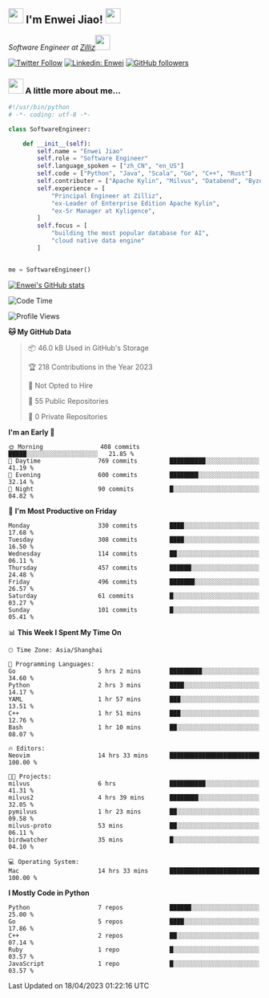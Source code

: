 <h2><img src="https://emojis.slackmojis.com/emojis/images/1531849430/4246/blob-sunglasses.gif?1531849430" width="30"/> I'm  Enwei Jiao! <img src="https://media.giphy.com/media/juBt25nT1KGys/giphy.gif" width=30> </h2>
<!-- <img align='right' src="https://media.giphy.com/media/M9gbBd9nbDrOTu1Mqx/giphy.gif" width="230"> -->
<p><em>Software Engineer at <a href="https://zilliz.com/">Zilliz</a><img src="https://media.giphy.com/media/WUlplcMpOCEmTGBtBW/giphy.gif" width="30"></em></p>

[![Twitter Follow](https://img.shields.io/twitter/follow/misteranmol?label=Follow)](https://twitter.com/intent/follow?screen_name=EnweiJiao)
[![Linkedin: Enwei](https://img.shields.io/badge/-enwei-blue?style=&logo=Linkedin&logoColor=white&link=https://www.linkedin.com/in/enwei-jiao-41192a97)](https://www.linkedin.com/in/enwei-jiao-41192a97/)
[![GitHub followers](https://img.shields.io/github/followers/jiaoew1991?label=Follow&style=social)](https://github.com/jiaoew1991)


### <img src="https://media.giphy.com/media/VgCDAzcKvsR6OM0uWg/giphy.gif" width="30"> A little more about me...  

```python
#!/usr/bin/python
# -*- coding: utf-8 -*-

class SoftwareEngineer:

    def __init__(self):
        self.name = "Enwei Jiao"
        self.role = "Software Engineer"
        self.language_spoken = ["zh_CN", "en_US"]
        self.code = ["Python", "Java", "Scala", "Go", "C++", "Rust"]
        self.contributer = ["Apache Kylin", "Milvus", "Databend", "Byzer-Lang"]
        self.experience = [
            "Principal Engineer at Zilliz",
            "ex-Leader of Enterprise Edition Apache Kylin",
            "ex-Sr Manager at Kyligence",
        ]
        self.focus = [
            "building the most popular database for AI",
            "cloud native data engine"
        ]


me = SoftwareEngineer()
```

[![Enwei's GitHub stats](https://github-readme-stats.vercel.app/api?username=jiaoew1991&count_private=true&show_icons=true)](https://github.com/jiaoew1991/jiaoew1991)

<!-- [![Top Langs](https://github-readme-stats.vercel.app/api/top-langs/?username=jiaoew1991&layout=compact)](https://github.com/jiaoew1991/jiaoew1991) -->

<!--START_SECTION:waka-->
![Code Time](http://img.shields.io/badge/Code%20Time-635%20hrs%2053%20mins-blue)

![Profile Views](http://img.shields.io/badge/Profile%20Views-0-blue)

**🐱 My GitHub Data** 

> 📦 46.0 kB Used in GitHub's Storage 
 > 
> 🏆 218 Contributions in the Year 2023
 > 
> 🚫 Not Opted to Hire
 > 
> 📜 55 Public Repositories 
 > 
> 🔑 0 Private Repositories 
 > 
**I'm an Early 🐤** 

```text
🌞 Morning                408 commits         █████░░░░░░░░░░░░░░░░░░░░   21.85 % 
🌆 Daytime                769 commits         ██████████░░░░░░░░░░░░░░░   41.19 % 
🌃 Evening                600 commits         ████████░░░░░░░░░░░░░░░░░   32.14 % 
🌙 Night                  90 commits          █░░░░░░░░░░░░░░░░░░░░░░░░   04.82 % 
```
📅 **I'm Most Productive on Friday** 

```text
Monday                   330 commits         ████░░░░░░░░░░░░░░░░░░░░░   17.68 % 
Tuesday                  308 commits         ████░░░░░░░░░░░░░░░░░░░░░   16.50 % 
Wednesday                114 commits         ██░░░░░░░░░░░░░░░░░░░░░░░   06.11 % 
Thursday                 457 commits         ██████░░░░░░░░░░░░░░░░░░░   24.48 % 
Friday                   496 commits         ███████░░░░░░░░░░░░░░░░░░   26.57 % 
Saturday                 61 commits          █░░░░░░░░░░░░░░░░░░░░░░░░   03.27 % 
Sunday                   101 commits         █░░░░░░░░░░░░░░░░░░░░░░░░   05.41 % 
```


📊 **This Week I Spent My Time On** 

```text
🕑︎ Time Zone: Asia/Shanghai

💬 Programming Languages: 
Go                       5 hrs 2 mins        █████████░░░░░░░░░░░░░░░░   34.60 % 
Python                   2 hrs 3 mins        ████░░░░░░░░░░░░░░░░░░░░░   14.17 % 
YAML                     1 hr 57 mins        ███░░░░░░░░░░░░░░░░░░░░░░   13.51 % 
C++                      1 hr 51 mins        ███░░░░░░░░░░░░░░░░░░░░░░   12.76 % 
Bash                     1 hr 10 mins        ██░░░░░░░░░░░░░░░░░░░░░░░   08.07 % 

🔥 Editors: 
Neovim                   14 hrs 33 mins      █████████████████████████   100.00 % 

🐱‍💻 Projects: 
milvus                   6 hrs               ██████████░░░░░░░░░░░░░░░   41.31 % 
milvus2                  4 hrs 39 mins       ████████░░░░░░░░░░░░░░░░░   32.05 % 
pymilvus                 1 hr 23 mins        ██░░░░░░░░░░░░░░░░░░░░░░░   09.58 % 
milvus-proto             53 mins             ██░░░░░░░░░░░░░░░░░░░░░░░   06.11 % 
birdwatcher              35 mins             █░░░░░░░░░░░░░░░░░░░░░░░░   04.10 % 

💻 Operating System: 
Mac                      14 hrs 33 mins      █████████████████████████   100.00 % 
```

**I Mostly Code in Python** 

```text
Python                   7 repos             ██████░░░░░░░░░░░░░░░░░░░   25.00 % 
Go                       5 repos             ████░░░░░░░░░░░░░░░░░░░░░   17.86 % 
C++                      2 repos             ██░░░░░░░░░░░░░░░░░░░░░░░   07.14 % 
Ruby                     1 repo              █░░░░░░░░░░░░░░░░░░░░░░░░   03.57 % 
JavaScript               1 repo              █░░░░░░░░░░░░░░░░░░░░░░░░   03.57 % 
```




 Last Updated on 18/04/2023 01:22:16 UTC
<!--END_SECTION:waka-->
